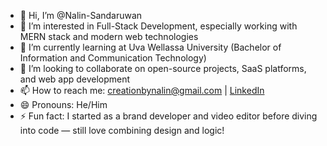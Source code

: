 - 👋 Hi, I’m @Nalin-Sandaruwan  
- 👀 I’m interested in Full-Stack Development, especially working with MERN stack and modern web technologies  
- 🌱 I’m currently learning at Uva Wellassa University (Bachelor of Information and Communication Technology)  
- 💞️ I’m looking to collaborate on open-source projects, SaaS platforms, and web app development  
- 📫 How to reach me: creationbynalin@gmail.com | [LinkedIn]([https://www.linkedin.com/in/nalin-sandaruwan](https://www.linkedin.com/in/nalin-sandaruwan-087954206/?originalSubdomain=lk))  
- 😄 Pronouns: He/Him  
- ⚡ Fun fact: I started as a brand developer and video editor before diving into code — still love combining design and logic!


<!---
Nalin-Sandaruwan/Nalin-Sandaruwan is a ✨ special ✨ repository because its `README.md` (this file) appears on your GitHub profile.
You can click the Preview link to take a look at your changes.
--->
